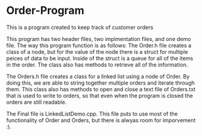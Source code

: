 # Order-Program
This is a program created to keep track of customer orders

This program has two header files, two implmentation files, and one demo file.
The way this program function is as follows:
  The Order.h file creates a class of a node, but for the value of the node there is a struct for multiple peices of
  data to be input. Inside of the struct is a queue for all of the items in the order. The class also has methods to 
  retrieve all of the information. 
  
  The Orders.h file creates a class for a linked list using a node of Order. By doing this, we are able to string
  together multiple orders and iterate through them. This class also has methods to open and close a text file of Orders.txt
  that is used to write to orders, so that even when the program is closed the orders are still readable. 
  
The Final file is LinkedListDemo.cpp. This file puts to use most of the functionality of Order and Orders,
but there is alwyas room for imporvement :).
